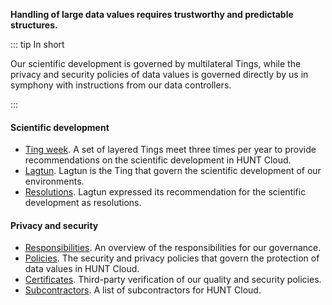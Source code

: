 **Handling of large data values requires trustworthy and predictable structures.**

::: tip In short

Our scientific development is governed by multilateral Tings, while the privacy and security policies of data values is governed directly by us in symphony with instructions from our data controllers.

:::

#### Scientific development

- [Ting week](/tingweek/). A set of layered Tings meet three times per year to provide recommendations on the scientific development in HUNT Cloud.
- [Lagtun](/tingweek/lagtun/). Lagtun is the Ting that govern the scientific development of our environments.
- [Resolutions](/tingweek/resolutions/). Lagtun expressed its recommendation for the scientific development as resolutions.

#### Privacy and security

- [Responsibilities](/responsibilities/). An overview of the responsibilities for our governance.
- [Policies](/policies/). The security and privacy policies that govern the protection of data values in HUNT Cloud.
- [Certificates](/certificates/). Third-party verification of our quality and security policies.
- [Subcontractors](/subcontractors/). A list of subcontractors for HUNT Cloud.


